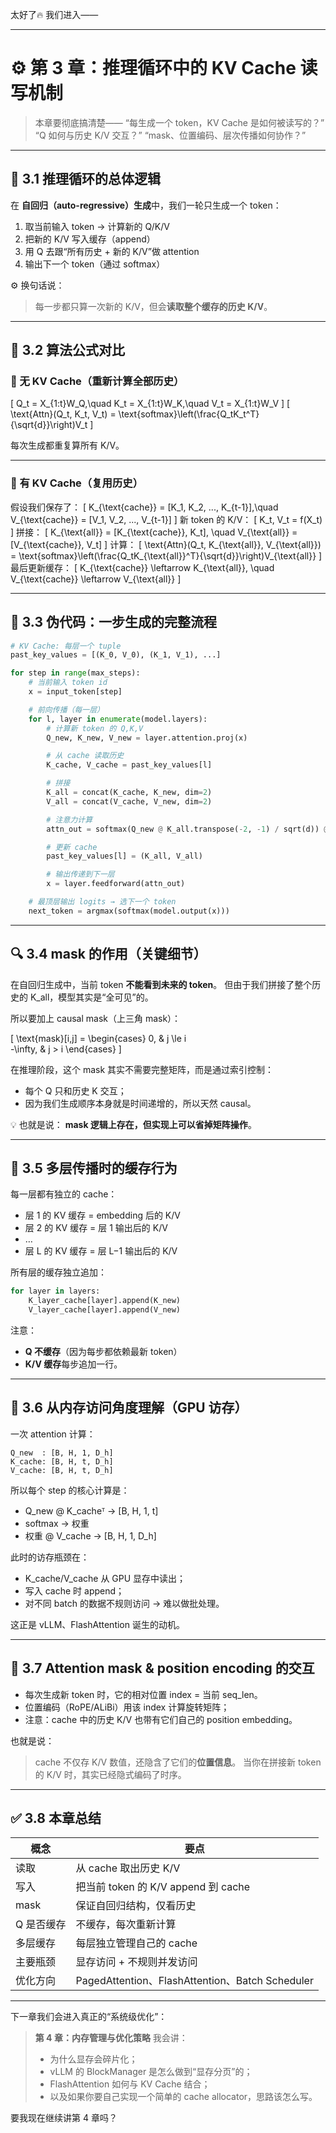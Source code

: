太好了🔥
 我们进入——

------

# ⚙️ 第 3 章：推理循环中的 KV Cache 读写机制

> 本章要彻底搞清楚——
>  “每生成一个 token，KV Cache 是如何被读写的？”
>  “Q 如何与历史 K/V 交互？”
>  “mask、位置编码、层次传播如何协作？”

------

## 🧩 3.1 推理循环的总体逻辑

在 **自回归（auto-regressive）生成**中，我们一轮只生成一个 token：

1. 取当前输入 token → 计算新的 Q/K/V
2. 把新的 K/V 写入缓存（append）
3. 用 Q 去跟“所有历史 + 新的 K/V”做 attention
4. 输出下一个 token（通过 softmax）

⚙️ 换句话说：

> 每一步都只算一次新的 K/V，但会**读取整个缓存的历史 K/V**。

------

## 🧠 3.2 算法公式对比

### 🔸 无 KV Cache（重新计算全部历史）

[
 Q_t = X_{1:t}W_Q,\quad K_t = X_{1:t}W_K,\quad V_t = X_{1:t}W_V
 ]
 [
 \text{Attn}(Q_t, K_t, V_t) = \text{softmax}\left(\frac{Q_tK_t^T}{\sqrt{d}}\right)V_t
 ]

每次生成都重复算所有 K/V。

------

### 🔸 有 KV Cache（复用历史）

假设我们保存了：
 [
 K_{\text{cache}} = [K_1, K_2, ..., K_{t-1}],\quad
 V_{\text{cache}} = [V_1, V_2, ..., V_{t-1}]
 ]
 新 token 的 K/V：
 [
 K_t, V_t = f(X_t)
 ]
 拼接：
 [
 K_{\text{all}} = [K_{\text{cache}}, K_t], \quad
 V_{\text{all}} = [V_{\text{cache}}, V_t]
 ]
 计算：
 [
 \text{Attn}(Q_t, K_{\text{all}}, V_{\text{all}}) = \text{softmax}\left(\frac{Q_tK_{\text{all}}^T}{\sqrt{d}}\right)V_{\text{all}}
 ]
 最后更新缓存：
 [
 K_{\text{cache}} \leftarrow K_{\text{all}}, \quad V_{\text{cache}} \leftarrow V_{\text{all}}
 ]

------

## 🧱 3.3 伪代码：一步生成的完整流程

```python
# KV Cache: 每层一个 tuple
past_key_values = [(K_0, V_0), (K_1, V_1), ...]

for step in range(max_steps):
    # 当前输入 token id
    x = input_token[step]

    # 前向传播（每一层）
    for l, layer in enumerate(model.layers):
        # 计算新 token 的 Q,K,V
        Q_new, K_new, V_new = layer.attention.proj(x)

        # 从 cache 读取历史
        K_cache, V_cache = past_key_values[l]

        # 拼接
        K_all = concat(K_cache, K_new, dim=2)
        V_all = concat(V_cache, V_new, dim=2)

        # 注意力计算
        attn_out = softmax(Q_new @ K_all.transpose(-2, -1) / sqrt(d)) @ V_all

        # 更新 cache
        past_key_values[l] = (K_all, V_all)

        # 输出传递到下一层
        x = layer.feedforward(attn_out)

    # 最顶层输出 logits → 选下一个 token
    next_token = argmax(softmax(model.output(x)))
```

------

## 🔍 3.4 mask 的作用（关键细节）

在自回归生成中，当前 token **不能看到未来的 token**。
 但由于我们拼接了整个历史的 K_all，模型其实是“全可见”的。

所以要加上 causal mask（上三角 mask）：

[
 \text{mask}[i,j] =
 \begin{cases}
 0, & j \le i \
 -\infty, & j > i
 \end{cases}
 ]

在推理阶段，这个 mask 其实不需要完整矩阵，而是通过索引控制：

- 每个 Q 只和历史 K 交互；
- 因为我们生成顺序本身就是时间递增的，所以天然 causal。

💡 也就是说：
 **mask 逻辑上存在，但实现上可以省掉矩阵操作**。

------

## 🧠 3.5 多层传播时的缓存行为

每一层都有独立的 cache：

- 层 1 的 KV 缓存 = embedding 后的 K/V
- 层 2 的 KV 缓存 = 层 1 输出后的 K/V
- …
- 层 L 的 KV 缓存 = 层 L−1 输出后的 K/V

所有层的缓存独立追加：

```python
for layer in layers:
    K_layer_cache[layer].append(K_new)
    V_layer_cache[layer].append(V_new)
```

注意：

- **Q 不缓存**（因为每步都依赖最新 token）
- **K/V 缓存**每步追加一行。

------

## 💾 3.6 从内存访问角度理解（GPU 访存）

一次 attention 计算：

```
Q_new  : [B, H, 1, D_h]
K_cache: [B, H, t, D_h]
V_cache: [B, H, t, D_h]
```

所以每个 step 的核心计算是：

- Q_new @ K_cacheᵀ → [B, H, 1, t]
- softmax → 权重
- 权重 @ V_cache → [B, H, 1, D_h]

此时的访存瓶颈在：

- K_cache/V_cache 从 GPU 显存中读出；
- 写入 cache 时 append；
- 对不同 batch 的数据不规则访问 → 难以做批处理。

这正是 vLLM、FlashAttention 诞生的动机。

------

## 🧩 3.7 Attention mask & position encoding 的交互

- 每次生成新 token 时，它的相对位置 index = 当前 seq_len。
- 位置编码（RoPE/ALiBi）用该 index 计算旋转矩阵；
- 注意：cache 中的历史 K/V 也带有它们自己的 position embedding。

也就是说：

> cache 不仅存 K/V 数值，还隐含了它们的**位置信息**。
>  当你在拼接新 token 的 K/V 时，其实已经隐式编码了时序。

------

## ✅ 3.8 本章总结

| 概念       | 要点                                            |
| ---------- | ----------------------------------------------- |
| 读取       | 从 cache 取出历史 K/V                           |
| 写入       | 把当前 token 的 K/V append 到 cache             |
| mask       | 保证自回归结构，仅看历史                        |
| Q 是否缓存 | 不缓存，每次重新计算                            |
| 多层缓存   | 每层独立管理自己的 cache                        |
| 主要瓶颈   | 显存访问 + 不规则并发访问                       |
| 优化方向   | PagedAttention、FlashAttention、Batch Scheduler |

------

下一章我们会进入真正的“系统级优化”：

> **第 4 章：内存管理与优化策略**
>  我会讲：
>
> - 为什么显存会碎片化；
> - vLLM 的 BlockManager 是怎么做到“显存分页”的；
> - FlashAttention 如何与 KV Cache 结合；
> - 以及如果你要自己实现一个简单的 cache allocator，思路该怎么写。

要我现在继续讲第 4 章吗？